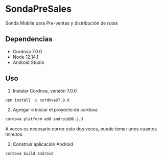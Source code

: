 # SondaPreSales
Sonda Mobile para Pre-ventas y distribución de rutas

## Dependencias
- Cordova 7.0.0
- Node 12.14.1
- Android Studio

## Uso
1. Instalar Cordova, versión 7.0.0
```bash
npm install -g cordova@7.0.0
```
2. Agregar e iniciar el proyecto de cordova
```bash
cordova platform add android@6.2.3
```
A veces es necesario correr esto dos veces, puede tomar unos cuantos minutos.

3. Construir aplicación Android
```bash
cordova build android
```